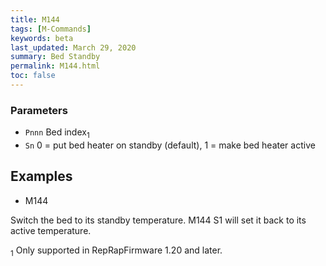 ```yaml
---
title: M144
tags: [M-Commands] 
keywords: beta 
last_updated: March 29, 2020 
summary: Bed Standby 
permalink: M144.html
toc: false 
---
```



### Parameters

* `Pnnn` Bed index<sub>1</sub>
* `Sn` 0 = put bed heater on standby (default), 1 = make bed heater active

## Examples

* M144

Switch the bed to its standby temperature. M144 S1 will set it back to its active temperature.

<sub>1</sub> Only supported in RepRapFirmware 1.20 and later.

